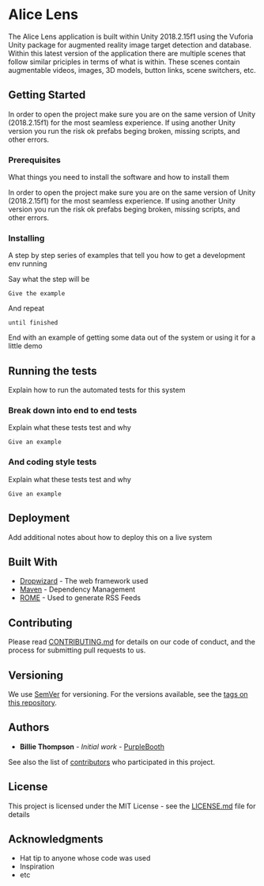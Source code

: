 # Alice Lens

The Alice Lens application is built within Unity 2018.2.15f1 using the Vuforia Unity package for augmented reality image target detection and database. Within this latest version of the application there are multiple scenes that follow similar priciples in terms of what is within. These scenes contain augmentable videos, images, 3D models, button links, scene switchers, etc.

## Getting Started

In order to open the project make sure you are on the same version of Unity (2018.2.15f1) for the most seamless experience. If using another Unity version you run the risk ok prefabs beging broken, missing scripts, and other errors.

### Prerequisites

What things you need to install the software and how to install them


In order to open the project make sure you are on the same version of Unity (2018.2.15f1) for the most seamless experience. If using another Unity version you run the risk ok prefabs beging broken, missing scripts, and other errors.


### Installing

A step by step series of examples that tell you how to get a development env running

Say what the step will be

```
Give the example
```

And repeat

```
until finished
```

End with an example of getting some data out of the system or using it for a little demo

## Running the tests

Explain how to run the automated tests for this system

### Break down into end to end tests

Explain what these tests test and why

```
Give an example
```

### And coding style tests

Explain what these tests test and why

```
Give an example
```

## Deployment

Add additional notes about how to deploy this on a live system

## Built With

* [Dropwizard](http://www.dropwizard.io/1.0.2/docs/) - The web framework used
* [Maven](https://maven.apache.org/) - Dependency Management
* [ROME](https://rometools.github.io/rome/) - Used to generate RSS Feeds

## Contributing

Please read [CONTRIBUTING.md](https://gist.github.com/PurpleBooth/b24679402957c63ec426) for details on our code of conduct, and the process for submitting pull requests to us.

## Versioning

We use [SemVer](http://semver.org/) for versioning. For the versions available, see the [tags on this repository](https://github.com/your/project/tags). 

## Authors

* **Billie Thompson** - *Initial work* - [PurpleBooth](https://github.com/PurpleBooth)

See also the list of [contributors](https://github.com/your/project/contributors) who participated in this project.

## License

This project is licensed under the MIT License - see the [LICENSE.md](LICENSE.md) file for details

## Acknowledgments

* Hat tip to anyone whose code was used
* Inspiration
* etc
